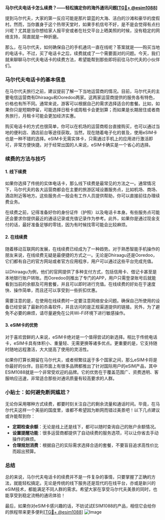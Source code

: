 **马尔代夫电话卡怎么续费？——轻松搞定你的海外通讯问题[[TG💪+ @esim1088](https://t.me/s/esim1088)]**

提到马尔代夫，大家的第一反应可能是那片碧蓝的大海、洁白的沙滩和豪华的度假村。然而，当你置身于这个热带天堂时，如果手机信号不好，是不是会觉得有点扫兴呢？尤其是当你想给家人报平安或者在社交平台上晒美照的时候，没有稳定的网络支持，简直就是一种折磨。

那么，在马尔代夫，如何确保自己的手机通讯一直在线呢？答案就是——购买当地的电话卡。不过，买了电话卡之后，续费就成了一个需要面对的问题。今天，我们就来聊聊马尔代夫电话卡的续费方法，希望能帮到那些即将前往马尔代夫的小伙伴们。

### 马尔代夫电话卡的基本信息

在马尔代夫旅行之前，建议提前了解一下当地运营商的情况。目前，马尔代夫的主要电信运营商有Dhiraagu和Ooredoo两家。这两家运营商提供的服务各有特色，价格也有所不同。通常来说，游客可以根据自己的需求选择适合的套餐。比如，如果你只是短期停留，可能选择日租卡或周租卡会更划算；而如果是长期居住或者商务旅行，月租卡可能会更加经济实惠。

购买电话卡的方式也很简单，你可以在机场的运营商柜台直接购买，也可以通过当地的便利店、酒店前台等途径获取。当然，现在随着电子化的普及，使用eSIM卡也是一种不错的选择。eSIM卡无需实体卡，只需通过手机上的应用进行激活即可，非常方便快捷。对于经常出国的人来说，eSIM卡确实是一个省心的选择。

### 续费的方法与技巧

#### 1. 线下续费

如果你选择了传统的实体电话卡，那么线下续费是最常见的方法之一。通常情况下，马尔代夫的各大运营商都会在主要的旅游区域设置服务点，比如机场、商场、酒店附近等地方。这些服务点一般会有工作人员提供帮助，你可以直接前往办理续费业务。

在续费之前，记得准备好你的身份证件（护照）以及电话卡本身。有些服务点可能还会要求你提供最近的通话记录或充值记录作为参考。此外，如果你是通过现金支付的话，最好准备足够的零钱，因为有时候找零可能会比较麻烦。

#### 2. 在线续费

随着移动互联网的发展，在线续费已经成为了一种趋势。对于熟悉智能手机操作的朋友来说，在线续费无疑是最便捷的方式之一。无论是Dhiraagu还是Ooredoo，它们都有自己的官方网站或者官方应用程序，用户可以通过这些平台完成充值。

以Dhiraagu为例，他们的官网提供了多种支付方式，包括信用卡、借记卡甚至是本地银行账户转账。而Ooredoo则推出了专门的APP，用户只需登录账号后就能看到当前的余额及可用套餐，并且可以即时进行充值。在线续费的好处在于速度快、操作简单，而且还可以享受到一些折扣优惠。

需要注意的是，在使用在线续费时一定要注意网络安全问题。确保自己所使用的设备已经安装了最新的杀毒软件，并且访问的是正规渠道提供的链接。另外，为了避免不必要的麻烦，请尽量避免在公共Wi-Fi环境下进行敏感操作。

#### 3. eSIM卡的优势

对于喜欢尝鲜的人来说，eSIM卡绝对是一个值得尝试的新选择。相比于传统电话卡，eSIM卡具有体积小、重量轻、无需更换等诸多优点。更重要的是，它支持随时随地远程激活，大大提高了使用的灵活性。

如果你打算长期留在马尔代夫，或者频繁往返于多个国家之间，那么eSIM卡将是你最好的伙伴。目前市面上有很多品牌都推出了针对国际用户的eSIM产品，其中ESIM1088就是一个非常受欢迎的品牌。它的优势在于覆盖范围广、资费透明、客服响应迅速，非常适合那些对通讯质量有较高要求的人群。

### 小贴士：如何避免断网尴尬？

无论你采用哪种方式续费，都要时刻关注自己的剩余流量和通话时间。毕竟，在马尔代夫这样一个美丽的国度里，谁都不希望因为断网而错过美景吧！以下几点建议或许能帮到你：

- **定期检查余额**：无论是线上还是线下，都可以随时查询自己的账户余额情况。
- **设置提醒功能**：很多运营商都提供了自动续费的服务选项，可以让你省去手动操作的麻烦。
- **合理规划消费**：根据自己的实际需求选择合适的套餐，不要盲目追求高性价比而超出预算。

### 总结

总的来说，马尔代夫电话卡的续费并不是一件复杂的事情，只要掌握了正确的方法，就能轻松搞定。无论是传统的线下服务还是现代的在线平台，亦或是新兴的eSIM技术，都能满足不同人群的需求。希望大家在享受马尔代夫美景的同时，也能享受到稳定流畅的通讯体验！

最后，如果你对eSIM卡感兴趣的话，不妨试试ESIM1088的产品，相信它会给你的旅程带来更多便利[[TG💪+ @esim1088](https://t.me/s/esim1088)] ![Image](https://i.postimg.cc/4NQfJmqS/Snipaste-2025-05-13-00-14-12.png)
